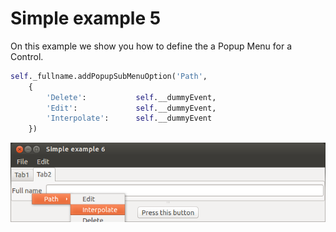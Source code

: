 # Simple example 5

On this example we show you how to define the a Popup Menu for a Control.
		
```python
self._fullname.addPopupSubMenuOption('Path', 
	{
		'Delete':           self.__dummyEvent, 
		'Edit':             self.__dummyEvent,
		'Interpolate':      self.__dummyEvent
	})
```


![Simple example 6](screenshot.png?raw=true "Screen")